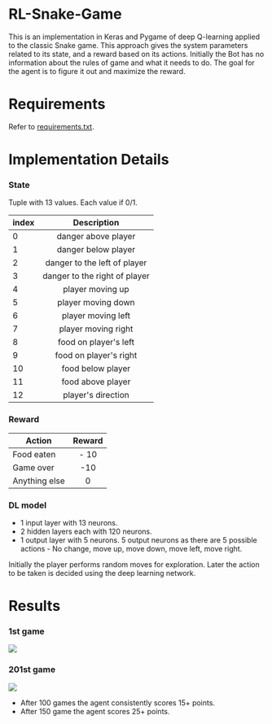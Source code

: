 # RL-Snake-Game
This is an implementation in Keras and Pygame of deep Q-learning applied to the classic Snake game. This approach gives the system parameters related to its state, and a reward based on its actions. Initially the Bot has no information about the rules of game and what it needs to do. The goal for the agent is to figure it out and maximize the reward. 

# Requirements
Refer to [requirements.txt](../master/requirements.txt).

# Implementation Details

### State

Tuple with 13 values. Each value if 0/1. 

| index |    Description  			    	  |
|-------|:-----------------------------:|
| 0 	  |danger above player 			      | 
| 1   	|danger below player    		    |  
| 2   	|danger to the left of player 	|  
| 3   	|danger to the right of player 	|  
| 4  	  |player moving up 				      |  
| 5   	|player moving down 			      |  
| 6   	|player moving left 			      |  
| 7   	|player moving right 			      |  
| 8  	  |food on player's left 		      |  
| 9  	  |food on player's right 	      |  
| 10    |food below player 			      	|  
| 11 	  |food above player 			      	|  
| 12 	  |player's direction 		      	|  

### Reward 
|Action        | Reward |
|--------------|:------:|
|Food eaten    | - 10   |
|Game over     | -10    |
|Anything else |  0     |

### DL model
* 1 input layer with 13 neurons.
* 2 hidden layers each with 120 neurons.
* 1 output layer with 5 neurons. 5 output neurons as there are 5 possible actions - No change, move up, move down, move left, move right.

Initially the player performs random moves for exploration. Later the action to be taken is decided using the deep learning network.

# Results
### 1st game
![](../master/images/game1.gif) 
### 201st game
![](../master/images/game201.gif) 
* After 100 games the agent consistently scores 15+ points.
* After 150 game the agent scores 25+ points.
